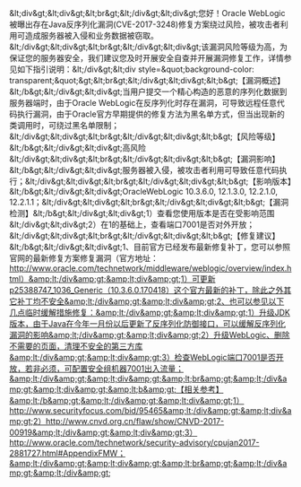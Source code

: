 &amp;lt;div&amp;gt;&amp;lt;div&amp;gt;&amp;lt;br&amp;gt;&amp;lt;/div&amp;gt;&amp;lt;div&amp;gt;您好！Oracle WebLogic被曝出存在Java反序列化漏洞(CVE-2017-3248)修复方案绕过风险，被攻击者利用可造成服务器被入侵和业务数据被窃取。&amp;lt;/div&amp;gt;&amp;lt;div&amp;gt;&amp;lt;br&amp;gt;&amp;lt;/div&amp;gt;&amp;lt;div&amp;gt;该漏洞风险等级为高，为保证您的服务器安全，我们建议您及时开展安全自查并开展漏洞修复工作，详情参见如下指引说明：&amp;lt;/div&amp;gt;&amp;lt;div style=&amp;quot;background-color: transparent;&amp;quot;&amp;gt;&amp;lt;br&amp;gt;&amp;lt;/div&amp;gt;&amp;lt;div&amp;gt;&amp;lt;b&amp;gt;【漏洞概述】&amp;lt;/b&amp;gt;&amp;lt;/div&amp;gt;&amp;lt;div&amp;gt;当用户提交一个精心构造的恶意的序列化数据到服务器端时，由于Oracle WebLogic在反序列化时存在漏洞，可导致远程任意代码执行漏洞，由于Oracle官方早期提供的修复方法为黑名单方式，但当出现新的类调用时，可绕过黑名单限制；&amp;lt;/div&amp;gt;&amp;lt;div&amp;gt;&amp;lt;br&amp;gt;&amp;lt;/div&amp;gt;&amp;lt;div&amp;gt;&amp;lt;b&amp;gt;【风险等级】&amp;lt;/b&amp;gt;&amp;lt;/div&amp;gt;&amp;lt;div&amp;gt;高风险&amp;lt;/div&amp;gt;&amp;lt;div&amp;gt;&amp;lt;br&amp;gt;&amp;lt;/div&amp;gt;&amp;lt;div&amp;gt;&amp;lt;b&amp;gt;【漏洞影响】&amp;lt;/b&amp;gt;&amp;lt;/div&amp;gt;&amp;lt;div&amp;gt;服务器被入侵，被攻击者利用可导致任意代码执行；&amp;lt;/div&amp;gt;&amp;lt;div&amp;gt;&amp;lt;br&amp;gt;&amp;lt;/div&amp;gt;&amp;lt;div&amp;gt;&amp;lt;b&amp;gt;【影响版本】&amp;lt;/b&amp;gt;&amp;lt;/div&amp;gt;&amp;lt;div&amp;gt;OracleWebLogic 10.3.6.0, 12.1.3.0, 12.2.1.0, 12.2.1.1；&amp;lt;/div&amp;gt;&amp;lt;div&amp;gt;&amp;lt;br&amp;gt;&amp;lt;/div&amp;gt;&amp;lt;div&amp;gt;&amp;lt;b&amp;gt;【漏洞检测】&amp;lt;/b&amp;gt;&amp;lt;/div&amp;gt;&amp;lt;div&amp;gt;1）查看您使用版本是否在受影响范围&amp;lt;/div&amp;gt;&amp;lt;div&amp;gt;2）在1的基础上，查看端口7001是否对外开放；&amp;lt;/div&amp;gt;&amp;lt;div&amp;gt;&amp;lt;br&amp;gt;&amp;lt;/div&amp;gt;&amp;lt;div&amp;gt;&amp;lt;b&amp;gt;【修复建议】&amp;lt;/b&amp;gt;&amp;lt;/div&amp;gt;&amp;lt;div&amp;gt;1、目前官方已经发布最新修复补丁，您可以参照官网的最新修复方案修复漏洞（官方地址：http://www.oracle.com/technetwork/middleware/weblogic/overview/index.html）&amp;lt;/div&amp;gt;&amp;lt;div&amp;gt;1）可更新p25388747_1036_Generic（10.3.6.0.170418）这个官方最新的补丁，除此之外其它补丁均不安全&amp;lt;/div&amp;gt;&amp;lt;div&amp;gt;2、也可以参见以下几点临时缓解措施修复：&amp;lt;/div&amp;gt;&amp;lt;div&amp;gt;1）升级JDK版本，由于Java在今年一月份以后更新了反序列化防御接口，可以缓解反序列化漏洞的影响&amp;lt;/div&amp;gt;&amp;lt;div&amp;gt;2）升级WebLogic、删除不需要的页面，清理不安全的第三方库&amp;lt;/div&amp;gt;&amp;lt;div&amp;gt;3）检查WebLogic端口7001是否开放，若非必须，可配置安全组机器7001出入流量；&amp;lt;/div&amp;gt;&amp;lt;div&amp;gt;&amp;lt;br&amp;gt;&amp;lt;/div&amp;gt;&amp;lt;div&amp;gt;&amp;lt;b&amp;gt;【相关参考】&amp;lt;/b&amp;gt;&amp;lt;/div&amp;gt;&amp;lt;div&amp;gt;1）http://www.securityfocus.com/bid/95465&amp;lt;/div&amp;gt;&amp;lt;div&amp;gt;2）http://www.cnvd.org.cn/flaw/show/CNVD-2017-00919&amp;lt;/div&amp;gt;&amp;lt;div&amp;gt;3）http://www.oracle.com/technetwork/security-advisory/cpujan2017-2881727.html#AppendixFMW；&amp;lt;/div&amp;gt;&amp;lt;div&amp;gt;&amp;lt;br&amp;gt;&amp;lt;/div&amp;gt;&amp;lt;/div&amp;gt;